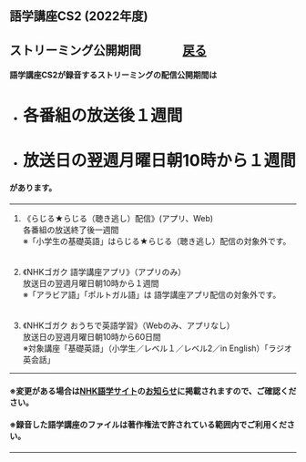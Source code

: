 ## 語学講座CS2 (2022年度)  
## ストリーミング公開期間 　　　    [戻る](https://csreviser.github.io/CaptureStream2/)     
#### 語学講座CS2が録音するストリーミングの配信公開期間は
- # **各番組の放送後１週間**                   
- # **放送日の翌週月曜日朝10時から１週間** 
#### があります。                  

***

1. 《らじる★らじる（聴き逃し）配信》(アプリ、Web)                           
各番組の放送終了後一週間                      
※「小学生の基礎英語」はらじる★らじる（聴き逃し）配信の対象外です。                                            
　　　　                                

2. 《NHKゴガク 語学講座アプリ》（アプリのみ）                           　　　　                                       
放送日の翌週月曜日朝10時から１週間    
※「アラビア語」「ポルトガル語」は 語学講座アプリ配信の対象外です。                      
　　　                                

3. 《NHKゴガク おうちで英語学習》（Webのみ、アプリなし）                           　　　　             
放送日の翌週月曜日朝10時から60日間                         
※対象講座「基礎英語」（小学生／レベル１／レベル2／in English）「ラジオ英会話」

***

#### ※変更がある場合は[NHK語学サイト](https://www2.nhk.or.jp/gogaku/index.html)の[お知らせ](https://www2.nhk.or.jp/gogaku/topics.html)に掲載されますので、ご確認ください。            
#### **※録音した語学講座のファイルは著作権法で許されている範囲内でご利用ください。**　　　　　　　　　　　

***
 <link rel="shortcut icon" type="image/x-icon" href="https://avatars.githubusercontent.com/u/46049273?v=4">
 <meta name="twitter:image:src" content="https://avatars.githubusercontent.com/u/46049273?v=4">


